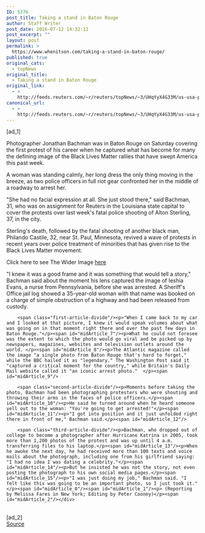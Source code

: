 ```yaml
---
ID: 5376
post_title: Taking a stand in Baton Rouge
author: Staff Writer
post_date: 2016-07-12 14:32:12
post_excerpt: ""
layout: post
permalink: >
  https://www.whenitson.com/taking-a-stand-in-baton-rouge/
published: true
original_cats:
  - topNews
original_title:
  - Taking a stand in Baton Rouge
original_link:
  - >
    http://feeds.reuters.com/~r/reuters/topNews/~3/UHqYyX4G33M/us-usa-police-ieshiaevans-photographer-idUSKCN0ZS00D
canonical_url:
  - >
    http://feeds.reuters.com/~r/reuters/topNews/~3/UHqYyX4G33M/us-usa-police-ieshiaevans-photographer-idUSKCN0ZS00D
---
```

 [ad_1]
<br><div id="articleText">
<span id="midArticle_start"/>

<span id="midArticle_0"/><span class="focusParagraph" readability="4"><p><span class="articleLocatio&lt;/span&gt;n">Photographer Jonathan Bachman was in Baton Rouge on Saturday covering the first protest of his career when he captured what has become for many the defining image of the Black Lives Matter rallies that have swept America this past week.</span></p></span><span id="midArticle_1"/><p>A woman was standing calmly, her long dress the only thing moving in the breeze, as two police officers in full riot gear confronted her in the middle of a roadway to arrest her.</p><span id="midArticle_2"/><p>"She had no facial expression at all. She just stood there," said Bachman, 31, who was on assignment for Reuters in the Louisiana state capital to cover the protests over last week's fatal police shooting of Alton Sterling, 37, in the city.</p><span id="midArticle_3"/><p>Sterling's death, followed by the fatal shooting of another black man, Philando Castile, 32, near St. Paul, Minnesota, revived a wave of protests in recent years over police treatment of minorities that has given rise to the Black Lives Matter movement.</p><span id="midArticle_4"/><p>Click here to see The Wider Image <a href="https://widerimage.reuters.com/story/taking-a-stand-in-baton-rouge">here</a></p><span id="midArticle_5"/><p>"I knew it was a good frame and it was something that would tell a story," Bachman said about the moment his lens captured the image of Ieshia Evans, a nurse from Pennsylvania, before she was arrested. A Sheriff's Office jail log showed a 35-year-old woman with that name was booked on a charge of simple obstruction of a highway and had been released from custody.</p><span id="midArticle_6"/>
        
        <span class="first-article-divide"/><p>"When I came back to my car and I looked at that picture, I knew it would speak volumes about what was going on in that moment right there and over the past few days in Baton Rouge."</p><span id="midArticle_7"/><p>What he could not foresee was the extent to which the photo would go viral and be picked up by newspapers, magazines, websites and television outlets around the world. </p><span id="midArticle_8"/><p>The Atlantic magazine called the image "a single photo from Baton Rouge that's hard to forget," while the BBC hailed it as "legendary." The Washington Post said it "captured a critical moment for the country," while Britain's Daily Mail website called it "an iconic arrest photo."  </p><span id="midArticle_9"/>
        
        <span class="second-article-divide"/><p>Moments before taking the photo, Bachman had been photographing protesters who were shouting and throwing their arms in the faces of police officers.</p><span id="midArticle_10"/><p>He said he turned around when he heard someone yell out to the woman: "You're going to get arrested!"</p><span id="midArticle_11"/><p>"I got into position and it just unfolded right there in front of me," Bachman said.</p><span id="midArticle_12"/>
        
        <span class="third-article-divide"/><p>Bachman, who dropped out of college to become a photographer after Hurricane Katrina in 2005, took more than 1,200 photos of the protest and was up until 4 a.m. transferring files to his laptop.</p><span id="midArticle_13"/><p>When he awoke the next day, he had received more than 100 texts and voice mails about the photograph, including one from his girlfriend saying: "I had no idea I was dating a celebrity."</p><span id="midArticle_14"/><p>But he insisted he was not the story, not even posting the photograph to his own social media pages.</p><span id="midArticle_15"/><p>"I was just doing my job," Bachman said. "I felt like this was going to be an important photo, so I just took it."</p><span id="midArticle_0"/><span id="midArticle_1"/><p> (Reporting by Melissa Fares in New York; Editing by Peter Cooney)</p><span id="midArticle_2"/></div>
<br>[ad_2]
<br><a href="http://feeds.reuters.com/~r/reuters/topNews/~3/UHqYyX4G33M/us-usa-police-ieshiaevans-photographer-idUSKCN0ZS00D">Source </a>